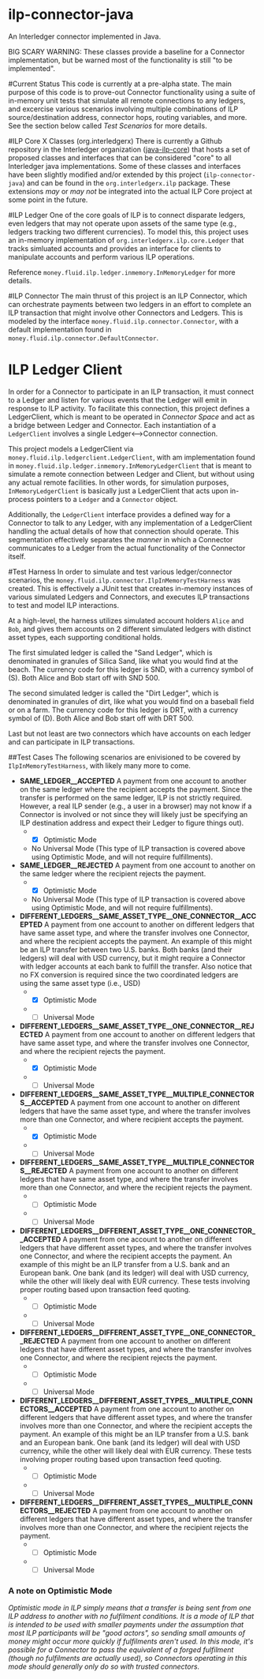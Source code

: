 # ilp-connector-java
An Interledger connector implemented in Java.

BIG SCARY WARNING: These classes provide a baseline for a Connector implementation, but be warned most of the functionality is still "to be implemented".

#Current Status
This code is currently at a pre-alpha state.  The main purpose of this code is to prove-out Connector functionality using a suite of in-memory unit tests that simulate all remote connections to any ledgers, and excercise various scenarios involving multiple combinations of ILP source/destination address, connector hops, routing variables, and more.  See the section below called _Test Scenarios_ for more details.

#ILP Core X Classes (org.interledgerx)
There is currently a Github repository in the Interledger organization ([java-ilp-core](https://github.com/interledger/java-ilp-core)) 
that hosts a set of proposed classes and interfaces that can be considered "core" to all Interledger java implementations.  Some of these classes and interfaces have been slightly modified and/or extended by this project (`ilp-connector-java`) and can be found in the `org.interledgerx.ilp` package.  These extensions _may_ or _may not_ be integrated into the actual ILP Core project at some point in the future.

#ILP Ledger
One of the core goals of ILP is to connect disparate ledgers, even ledgers that may not operate upon assets of the same type (e.g., ledgers tracking two different currencies).  To model this, this project uses an in-memory implementation of `org.interledgerx.ilp.core.Ledger` that tracks simluated accounts and provides an interface for clients to manipulate accounts and perform various ILP operations.  
   
Reference `money.fluid.ilp.ledger.inmemory.InMemoryLedger` for more details.

#ILP Connector
The main thrust of this project is an ILP Connector, which can orchestrate payments between two ledgers in an effort to complete an ILP transaction that might involve other Connectors and Ledgers.  This is modeled by the interface `money.fluid.ilp.connector.Connector`, with a default implementation found in `money.fluid.ilp.connector.DefaultConnector`.  

# ILP Ledger Client
In order for a Connector to participate in an ILP transaction, it must connect to a Ledger and listen for various events that the Ledger will emit in response to ILP activity.  To facilitate this connection, this project defines a LedgerClient, which is meant to be operated in _Connector Space_ and act as a bridge between Ledger and Connector.  Each instantiation of a `LedgerClient` involves a single Ledger<-->Connector connection. 

This project models a LedgerClient via `money.fluid.ilp.ledgerclient.LedgerClient`, with am implementation found in `money.fluid.ilp.ledger.inmemory.InMemoryLedgerClient` that is meant to simulate a remote connection between Ledger and Client, but without using any actual remote facilities.  In other words, for simulation purposes, `InMemoryLedgerClient` is basically just a LedgerClient that acts upon in-process pointers to a `Ledger` and a `Connector` object.  

Additionally, the `LedgerClient` interface provides a defined way for a Connector to talk to any Ledger, with any implementation of a LedgerClient handling the actual details of how that connection should operate.  This segmentation effectively separates the _manner_ in which a Connector communicates to a Ledger from the actual functionality of the Connector itself.

#Test Harness
In order to simulate and test various ledger/connector scenarios, the `money.fluid.ilp.connector.IlpInMemoryTestHarness` was created.  This is effectively a JUnit test that creates in-memory instances of various simulated Ledgers and Connectors, and executes ILP transactions to test and model ILP interactions.

At a high-level, the harness utilizes simulated account holders `Alice` and `Bob`, and gives them accounts on 2 different simulated ledgers with distinct asset types, each supporting conditional holds.  

The first simulated ledger is called the "Sand Ledger", which is denominated in granules of Silica Sand, like what you would find at 
  the beach.  The currency code for this ledger is SND, with a currency symbol of (S).  Both Alice and Bob start off with SND 500.

The second simulated ledger is called the "Dirt Ledger", which is denominated in granules of dirt, like what you would find on a baseball field or on a farm.  The currency code for this ledger is DRT, with a currency symbol of (D).  Both Alice and Bob start off with DRT 500.

Last but not least are two connectors which have accounts on each ledger and can participate in ILP transactions.

##Test Cases
The following scenarios are enivisioned to be covered by `IlpInMemoryTestHarness`, with likely many more to come.

* **SAME_LEDGER__ACCEPTED**
A payment from one account to another on the same ledger where the recipient accepts the payment.  Since the transfer is performed on the same ledger, ILP is not strictly required.  However, a real ILP sender (e.g., a user in a browser) may not know if a Connector is involved or not since they will likely just be specifying an ILP destination address and expect their Ledger to figure things out).
  * -[x] Optimistic Mode
  * No Universal Mode (This type of ILP transaction is covered above using Optimistic Mode, and will not require fulfillments).
* **SAME_LEDGER__REJECTED**
A payment from one account to another on the same ledger where the recipient rejects the payment.
  * -[x] Optimistic Mode
  * No Universal Mode (This type of ILP transaction is covered above using Optimistic Mode, and will not require fulfillments).
* **DIFFERENT_LEDGERS__SAME_ASSET_TYPE__ONE_CONNECTOR__ACCEPTED**
A payment from one account to another on different ledgers that have same asset type, and where the transfer involves one Connector, and where the recipient accepts the payment.  An example of this might be an ILP transfer between two U.S. banks.  Both banks (and their ledgers) will deal with USD currency, but it might require a Connector with ledger accounts at each bank to fulfill the transfer.  Also notice that no FX conversion is required since the two coordinated ledgers are using the same asset type (i.e., USD)
  * -[x] Optimistic Mode
  * -[ ] Universal Mode
* **DIFFERENT_LEDGERS__SAME_ASSET_TYPE__ONE_CONNECTOR__REJECTED**
A payment from one account to another on different ledgers that have same asset type, and where the transfer involves one Connector, and where the recipient rejects the payment.
  * -[x] Optimistic Mode
  * -[ ] Universal Mode
* **DIFFERENT_LEDGERS__SAME_ASSET_TYPE__MULTIPLE_CONNECTORS__ACCEPTED**
A payment from one account to another on different ledgers that have the same asset type, and where the transfer involves more than one Connector, and where recipient accepts the payment.
  * -[x] Optimistic Mode
  * -[ ] Universal Mode
* **DIFFERENT_LEDGERS__SAME_ASSET_TYPE__MULTIPLE_CONNECTORS__REJECTED**
A payment from one account to another on different ledgers that have same asset type, and where the transfer involves more than one Connector, and where the recipient rejects the payment.
  * -[ ] Optimistic Mode
  * -[ ] Universal Mode
* **DIFFERENT_LEDGERS__DIFFERENT_ASSET_TYPE__ONE_CONNECTOR__ACCEPTED**
A payment from one account to another on different ledgers that have different asset types, and where the transfer involves one Connector, and where the recipient accepts the payment.  An example of this might be an ILP transfer from a U.S. bank and an European bank.  One bank (and its ledger) will deal with USD currency, while the other will likely deal with EUR currency.  These tests involving proper routing based upon transaction feed quoting.
  * -[ ] Optimistic Mode
  * -[ ] Universal Mode
* **DIFFERENT_LEDGERS__DIFFERENT_ASSET_TYPE__ONE_CONNECTOR__REJECTED**
A payment from one account to another on different ledgers that have different asset types, and where the transfer involves one Connector, and where the recipient rejects the payment.
  * -[ ] Optimistic Mode
  * -[ ] Universal Mode
* **DIFFERENT_LEDGERS__DIFFERENT_ASSET_TYPES__MULTIPLE_CONNECTORS__ACCEPTED**
A payment from one account to another on different ledgers that have different asset types, and where the transfer involves more than one Connector, and where the recipient accepts the payment.  An example of this might be an ILP transfer from a U.S. bank and an European bank.  One bank (and its ledger) will deal with USD currency, while the other will likely deal with EUR currency.  These tests involving proper routing based upon transaction feed quoting.
  * -[ ] Optimistic Mode
  * -[ ] Universal Mode
* **DIFFERENT_LEDGERS__DIFFERENT_ASSET_TYPES__MULTIPLE_CONNECTORS__REJECTED**
A payment from one account to another on different ledgers that have different asset types, and where the transfer involves more than one Connector, and where the recipient rejects the payment.
  * -[ ] Optimistic Mode
  * -[ ] Universal Mode
  
### A note on Optimistic Mode
_Optimistic mode in ILP simply means that a transfer is being sent from one ILP address to another with no fulfilment conditions.  It is
a mode of ILP that is intended to be used with smaller payments under the assumption that most ILP participants will be "good actors",
so sending small amounts of money might occur more quickly if fulfilments aren't used.  In this mode, it's possible for a Connector
to pass the equivalent of a forged fulfilment (though no fulfilments are actually used), so Connectors operating in this mode should 
generally only do so with trusted connectors._